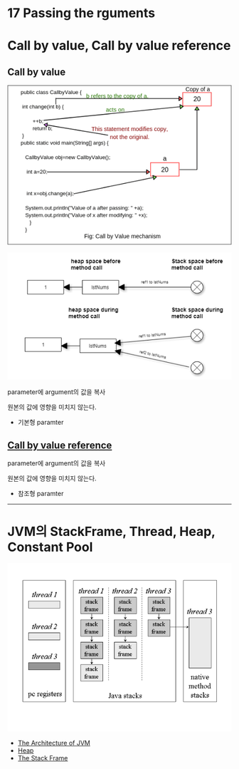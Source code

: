 # 17 Passing the rguments

# Call by value, Call by value reference

## Call by value

![Untitled](17%20Passing%20the%20arguments%20097960668b3f4a5da9c9dddd91301ae5/Untitled.png)

![Untitled](17%20Passing%20the%20arguments%20097960668b3f4a5da9c9dddd91301ae5/Untitled%201.png)

parameter에 argument의 값을 복사

원본의 값에 영향을 미치지 않는다.

- 기본형 paramter

## [Call by value reference](https://www.baeldung.com/java-pass-by-value-or-pass-by-reference)

parameter에 argument의 값을 복사

원본의 값에 영향을 미치지 않는다.

- 참조형 paramter

---

# JVM의 StackFrame, Thread, Heap, Constant Pool

![Untitled](17%20Passing%20the%20arguments%20097960668b3f4a5da9c9dddd91301ae5/Untitled%202.png)

- [The Architecture of JVM](https://www.artima.com/insidejvm/ed2/jvm2.html)
- [Heap](https://www.artima.com/insidejvm/ed2/jvm6.html)
- [The Stack Frame](https://www.artima.com/insidejvm/ed2/jvm8.html)
